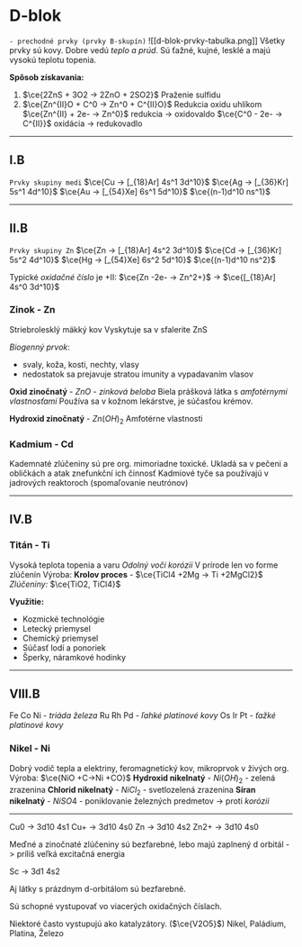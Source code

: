 # D-blok
`- prechodné prvky (prvky B-skupín)`
![[d-blok-prvky-tabulka.png]]
Všetky prvky sú kovy. Dobre vedú *teplo a prúd*. Sú ťažné, kujné, lesklé a majú vysokú teplotu topenia.

**Spôsob získavania:** 
1. $\ce{2ZnS + 3O2 -> 2ZnO + 2SO2}$ Praženie sulfidu
2. $\ce{Zn^{II}O + C^0 -> Zn^0 + C^{II}O}$ Redukcia oxidu uhlíkom
$\ce{Zn^{II} + 2e- -> Zn^0}$ redukcia -> oxidovaldo
$\ce{C^0 - 2e- -> C^{II}}$ oxidácia -> redukovadlo

---

## I.B
`Prvky skupiny medi`
$\ce{Cu -> [_{18}Ar] 4s^1 3d^10}$
$\ce{Ag -> [_{36}Kr] 5s^1 4d^10}$
$\ce{Au -> [_{54}Xe] 6s^1 5d^10}$
$\ce{(n-1)d^10 ns^1}$

---

## II.B
`Prvky skupiny Zn`
$\ce{Zn -> [_{18}Ar] 4s^2 3d^10}$
$\ce{Cd -> [_{36}Kr] 5s^2 4d^10}$
$\ce{Hg -> [_{54}Xe] 6s^2 5d^10}$
$\ce{(n-1)d^10 ns^2}$

Typické *oxidačné číslo* je +II:
$\ce{Zn -2e- -> Zn^2+}$ -> $\ce{[_{18}Ar] 4s^0 3d^10}$

### Zinok - Zn
Striebrolesklý mäkký kov
Vyskytuje sa v sfalerite ZnS

*Biogenný prvok*:
- svaly, koža, kosti, nechty, vlasy
- nedostatok sa prejavuje stratou imunity a vypadavaním vlasov

**Oxid zinočnatý** - $ZnO$ - *zinková beloba*
Biela prášková látka s *amfotérnymi vlastnosťami*
Používa sa v kožnom lekárstve, je súčasťou krémov.

**Hydroxid zinočnatý** - $Zn(OH)_2$
Amfotérne vlastnosti

### Kadmium - Cd
Kademnaté zlúčeniny sú pre org. mimoriadne toxické.
Ukladá sa v pečeni a obličkách a atak znefunkční ich činnosť
Kadmiové tyče sa používajú v jadrových reaktoroch (spomaľovanie neutrónov)

---

## IV.B 
### Titán - Ti
Vysoká teplota topenia a varu
*Odolný voči korózii*
V prírode len vo forme zlúčenín
Výroba: **Krolov proces** - $\ce{TiCl4 +2Mg -> Ti +2MgCl2}$
*Zlúčeniny:* $\ce{TiO2, TiCl4}$

**Využitie:**
- Kozmické technológie
- Letecký priemysel
- Chemický priemysel
- Súčasť lodí a ponoriek
- Šperky, náramkové hodinky

---

## VIII.B
Fe Co Ni - *triáda železa*
Ru Rh Pd - *ľahké platinové kovy*
Os Ir Pt - *ťažké platinové kovy*

### Nikel - Ni
Dobrý vodič tepla a elektriny, feromagnetický kov, mikroprvok v živých org.
Výroba: $\ce{NiO +C->Ni +CO}$
**Hydroxid nikelnatý** - $Ni(OH)_2$ - zelená zrazenina
**Chlorid nikelnatý** - $NiCl_2$ - svetlozelená zrazenina
**Síran nikelnatý** - $NiSO4$ - poniklovanie železných predmetov -> proti *korózii*

---

Cu0 -> 3d10 4s1
Cu+ -> 3d10 4s0
Zn -> 3d10 4s2
Zn2+ -> 3d10 4s0

Meďné a zinočnaté zlúčeniny sú bezfarebné, lebo majú zaplnený d orbitál -> príliš veľká excitačná energia 

Sc -> 3d1 4s2

Aj látky s prázdnym d-orbitálom sú bezfarebné.

Sú schopné vystupovať vo viacerých oxidačných číslach.

Niektoré často vystupujú ako katalyzátory. ($\ce{V2O5}$)
Nikel, Paládium, Platina, Železo
